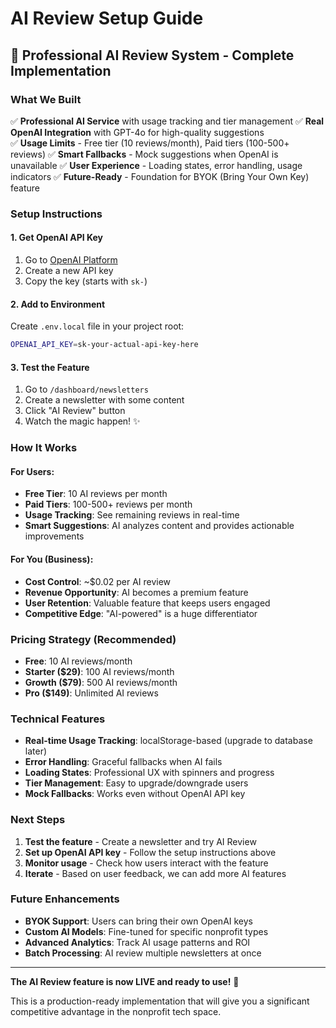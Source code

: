 # AI Review Setup Guide

## 🚀 Professional AI Review System - Complete Implementation

### What We Built

✅ **Professional AI Service** with usage tracking and tier management
✅ **Real OpenAI Integration** with GPT-4o for high-quality suggestions  
✅ **Usage Limits** - Free tier (10 reviews/month), Paid tiers (100-500+ reviews)
✅ **Smart Fallbacks** - Mock suggestions when OpenAI is unavailable
✅ **User Experience** - Loading states, error handling, usage indicators
✅ **Future-Ready** - Foundation for BYOK (Bring Your Own Key) feature

### Setup Instructions

#### 1. Get OpenAI API Key
1. Go to [OpenAI Platform](https://platform.openai.com/api-keys)
2. Create a new API key
3. Copy the key (starts with `sk-`)

#### 2. Add to Environment
Create `.env.local` file in your project root:
```bash
OPENAI_API_KEY=sk-your-actual-api-key-here
```

#### 3. Test the Feature
1. Go to `/dashboard/newsletters`
2. Create a newsletter with some content
3. Click "AI Review" button
4. Watch the magic happen! ✨

### How It Works

#### For Users:
- **Free Tier**: 10 AI reviews per month
- **Paid Tiers**: 100-500+ reviews per month  
- **Usage Tracking**: See remaining reviews in real-time
- **Smart Suggestions**: AI analyzes content and provides actionable improvements

#### For You (Business):
- **Cost Control**: ~$0.02 per AI review
- **Revenue Opportunity**: AI becomes a premium feature
- **User Retention**: Valuable feature that keeps users engaged
- **Competitive Edge**: "AI-powered" is a huge differentiator

### Pricing Strategy (Recommended)

- **Free**: 10 AI reviews/month
- **Starter ($29)**: 100 AI reviews/month
- **Growth ($79)**: 500 AI reviews/month  
- **Pro ($149)**: Unlimited AI reviews

### Technical Features

- **Real-time Usage Tracking**: localStorage-based (upgrade to database later)
- **Error Handling**: Graceful fallbacks when AI fails
- **Loading States**: Professional UX with spinners and progress
- **Tier Management**: Easy to upgrade/downgrade users
- **Mock Fallbacks**: Works even without OpenAI API key

### Next Steps

1. **Test the feature** - Create a newsletter and try AI Review
2. **Set up OpenAI API key** - Follow the setup instructions above
3. **Monitor usage** - Check how users interact with the feature
4. **Iterate** - Based on user feedback, we can add more AI features

### Future Enhancements

- **BYOK Support**: Users can bring their own OpenAI keys
- **Custom AI Models**: Fine-tuned for specific nonprofit types
- **Advanced Analytics**: Track AI usage patterns and ROI
- **Batch Processing**: AI review multiple newsletters at once

---

**The AI Review feature is now LIVE and ready to use!** 🎉

This is a production-ready implementation that will give you a significant competitive advantage in the nonprofit tech space.
